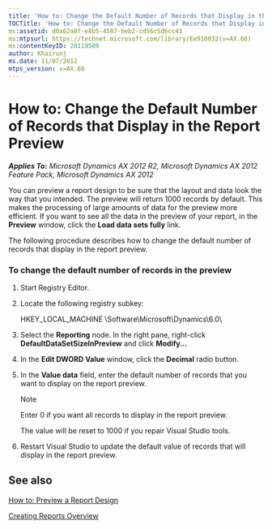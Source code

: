 ```yaml
---
title: 'How to: Change the Default Number of Records that Display in the Report Preview'
TOCTitle: 'How to: Change the Default Number of Records that Display in the Report Preview'
ms:assetid: d0a62a8f-e8b5-4587-beb2-cd56c5d6cc43
ms:mtpsurl: https://technet.microsoft.com/library/Ee910032(v=AX.60)
ms:contentKeyID: 28119589
author: Khairunj
ms.date: 11/07/2012
mtps_version: v=AX.60
---
```


# How to: Change the Default Number of Records that Display in the Report Preview 


_**Applies To:** Microsoft Dynamics AX 2012 R2, Microsoft Dynamics AX 2012 Feature Pack, Microsoft Dynamics AX 2012_

You can preview a report design to be sure that the layout and data look the way that you intended. The preview will return 1000 records by default. This makes the processing of large amounts of data for the preview more efficient. If you want to see all the data in the preview of your report, in the **Preview** window, click the **Load data sets fully** link.

The following procedure describes how to change the default number of records that display in the report preview.

### To change the default number of records in the preview

1.  Start Registry Editor.

2.  Locate the following registry subkey:
    
    HKEY\_LOCAL\_MACHINE \\Software\\Microsoft\\Dynamics\\6.0\\

3.  Select the **Reporting** node. In the right pane, right-click **DefaultDataSetSizeInPreview** and click **Modify…**

4.  In the **Edit DWORD Value** window, click the **Decimal** radio button.

5.  In the **Value data** field, enter the default number of records that you want to display on the report preview.
    

    > [!NOTE]
    > <P>Enter 0 if you want all records to display in the report preview.</P>
    > <P>The value will be reset to 1000 if you repair Visual Studio tools.</P>



6.  Restart Visual Studio to update the default value of records that will display in the report preview.

## See also

[How to: Preview a Report Design](how-to-preview-a-report-design.md)

[Creating Reports Overview](creating-reports-overview.md)

